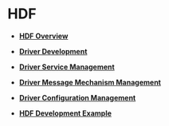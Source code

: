 # HDF<a name="EN-US_TOPIC_0000001157319419"></a>

-   **[HDF Overview](driver-hdf-overview.md)**  

-   **[Driver Development](driver-hdf-development.md)**  

-   **[Driver Service Management](driver-hdf-servicemanage.md)**  

-   **[Driver Message Mechanism Management](driver-hdf-message-management.md)**  

-   **[Driver Configuration Management](driver-hdf-manage.md)**  

-   **[HDF Development Example](driver-hdf-sample.md)**  


